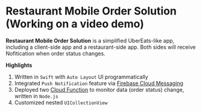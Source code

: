 # Restaurant Mobile Order Solution (Working on a video demo)

**Restaurant Mobile Order Solution** is a simplified UberEats-like app, including a client-side app and a restaurant-side app. Both sides will receive Nofitication when order status changes.

**Highlights**

1. Written in `Swift` with `Auto Layout` UI programmatically
2. Integrated `Push Notification` feature via [Firebase Cloud Messaging](https://firebase.google.com/docs/cloud-messaging)
3. Deployed two [Cloud Function](https://firebase.google.com/docs/functions) to monitor data (order status) change, written in `Node.js`
4. Customized nested `UICollectionView`
